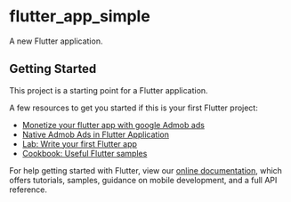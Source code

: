 # flutter_app_simple

A new Flutter application.

## Getting Started

This project is a starting point for a Flutter application.

A few resources to get you started if this is your first Flutter project:

-  [Monetize your flutter app with google Admob ads](https://protocoderspoint.com/monetize-your-flutter-app-with-google-admob-ads/)
-  [Native Admob Ads in Flutter Application](https://protocoderspoint.com/integrate-native-admob-ads-in-flutter-application/)
- [Lab: Write your first Flutter app](https://flutter.dev/docs/get-started/codelab)
- [Cookbook: Useful Flutter samples](https://flutter.dev/docs/cookbook)  


For help getting started with Flutter, view our
[online documentation](https://flutter.dev/docs), which offers tutorials,
samples, guidance on mobile development, and a full API reference.
